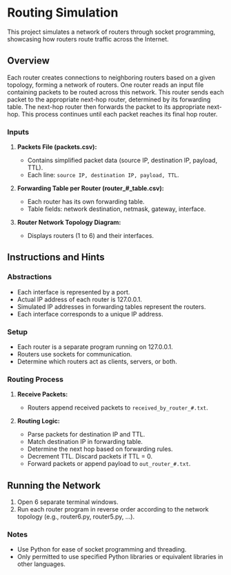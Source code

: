 # Routing Simulation

This project simulates a network of routers through socket programming, showcasing how routers route traffic across the Internet.

## Overview

Each router creates connections to neighboring routers based on a given topology, forming a network of routers. One router reads an input file containing packets to be routed across this network. This router sends each packet to the appropriate next-hop router, determined by its forwarding table. The next-hop router then forwards the packet to its appropriate next-hop. This process continues until each packet reaches its final hop router.

### Inputs

1. **Packets File (packets.csv):**
    - Contains simplified packet data (source IP, destination IP, payload, TTL).
    - Each line: `source IP, destination IP, payload, TTL`.
    
2. **Forwarding Table per Router (router_#_table.csv):**
    - Each router has its own forwarding table.
    - Table fields: network destination, netmask, gateway, interface.

3. **Router Network Topology Diagram:**
    - Displays routers (1 to 6) and their interfaces.

## Instructions and Hints

### Abstractions

- Each interface is represented by a port.
- Actual IP address of each router is 127.0.0.1.
- Simulated IP addresses in forwarding tables represent the routers.
- Each interface corresponds to a unique IP address.

### Setup

- Each router is a separate program running on 127.0.0.1.
- Routers use sockets for communication.
- Determine which routers act as clients, servers, or both.

### Routing Process

1. **Receive Packets:**
    - Routers append received packets to `received_by_router_#.txt`.

2. **Routing Logic:**
    - Parse packets for destination IP and TTL.
    - Match destination IP in forwarding table.
    - Determine the next hop based on forwarding rules.
    - Decrement TTL. Discard packets if TTL = 0.
    - Forward packets or append payload to `out_router_#.txt`.

## Running the Network

1. Open 6 separate terminal windows.
2. Run each router program in reverse order according to the network topology (e.g., router6.py, router5.py, ...).

### Notes

- Use Python for ease of socket programming and threading.
- Only permitted to use specified Python libraries or equivalent libraries in other languages.

